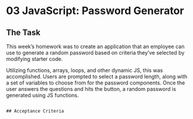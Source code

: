 # 03 JavaScript: Password Generator

## The Task

This week’s homework was to create an application that an employee can use to generate a random password based on criteria they’ve selected by modifying starter code.

Utilizing functions, arrays, loops, and other dynamic JS, this was accomplished. Users are prompted to select a password length, along with a set of variables to choose from for the password components. Once the user answers the questions and hits the button, a random password is generated using JS functions.
```

## Acceptance Criteria

